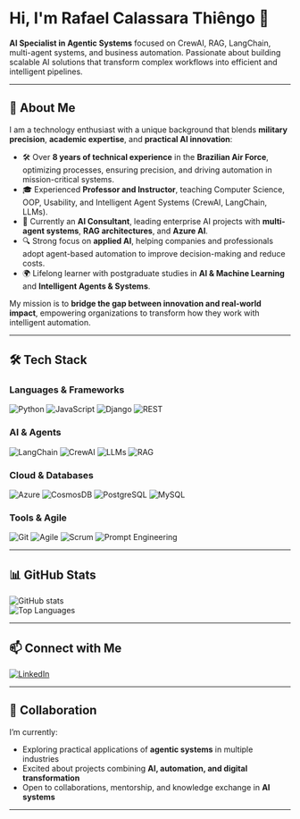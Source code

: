# Hi, I'm Rafael Calassara Thiêngo 👋

**AI Specialist in Agentic Systems** focused on CrewAI, RAG, LangChain, multi-agent systems, and business automation. Passionate about building scalable AI solutions that transform complex workflows into efficient and intelligent pipelines.  

---

## 🚀 About Me

I am a technology enthusiast with a unique background that blends **military precision**, **academic expertise**, and **practical AI innovation**:

- 🛠️ Over **8 years of technical experience** in the **Brazilian Air Force**, optimizing processes, ensuring precision, and driving automation in mission-critical systems.  
- 🎓 Experienced **Professor and Instructor**, teaching Computer Science, OOP, Usability, and Intelligent Agent Systems (CrewAI, LangChain, LLMs).  
- 💼 Currently an **AI Consultant**, leading enterprise AI projects with **multi-agent systems**, **RAG architectures**, and **Azure AI**.  
- 🔍 Strong focus on **applied AI**, helping companies and professionals adopt agent-based automation to improve decision-making and reduce costs.  
- 🌍 Lifelong learner with postgraduate studies in **AI & Machine Learning** and **Intelligent Agents & Systems**.  

My mission is to **bridge the gap between innovation and real-world impact**, empowering organizations to transform how they work with intelligent automation.  


---

## 🛠️ Tech Stack

### Languages & Frameworks  
![Python](https://img.shields.io/badge/Python-3776AB?style=for-the-badge&logo=python&logoColor=white)  ![JavaScript](https://img.shields.io/badge/JavaScript-F7DF1E?style=for-the-badge&logo=javascript&logoColor=black)  ![Django](https://img.shields.io/badge/Django-092E20?style=for-the-badge&logo=django&logoColor=white)  ![REST](https://img.shields.io/badge/REST%20API-FF6C37?style=for-the-badge&logo=api&logoColor=white)  

### AI & Agents  
![LangChain](https://img.shields.io/badge/LangChain-0E76A8?style=for-the-badge&logo=chainlink&logoColor=white)  ![CrewAI](https://img.shields.io/badge/CrewAI-FF4500?style=for-the-badge&logo=airplayvideo&logoColor=white)  ![LLMs](https://img.shields.io/badge/LLMs-8A2BE2?style=for-the-badge&logo=openai&logoColor=white)  ![RAG](https://img.shields.io/badge/RAG-0066CC?style=for-the-badge&logo=microsoftazure&logoColor=white)  

### Cloud & Databases  
![Azure](https://img.shields.io/badge/Azure-0078D4?style=for-the-badge&logo=microsoftazure&logoColor=white)  ![CosmosDB](https://img.shields.io/badge/CosmosDB-3A9BDC?style=for-the-badge&logo=azurecosmosdb&logoColor=white)  ![PostgreSQL](https://img.shields.io/badge/PostgreSQL-336791?style=for-the-badge&logo=postgresql&logoColor=white)  ![MySQL](https://img.shields.io/badge/MySQL-4479A1?style=for-the-badge&logo=mysql&logoColor=white)  

### Tools & Agile  
![Git](https://img.shields.io/badge/Git-F05032?style=for-the-badge&logo=git&logoColor=white)  ![Agile](https://img.shields.io/badge/Agile-2496ED?style=for-the-badge&logo=scrumalliance&logoColor=white)  ![Scrum](https://img.shields.io/badge/Scrum-009FDA?style=for-the-badge&logo=scrumalliance&logoColor=white)  ![Prompt Engineering](https://img.shields.io/badge/Prompt%20Engineering-FF69B4?style=for-the-badge&logo=openai&logoColor=white)  

---

## 📊 GitHub Stats  

![GitHub stats](https://github-readme-stats.vercel.app/api?username=rafacalassara&show_icons=true&theme=tokyonight)  
![Top Languages](https://github-readme-stats.vercel.app/api/top-langs/?username=rafacalassara&layout=compact&theme=tokyonight)  

---

## 📫 Connect with Me  

[![LinkedIn](https://img.shields.io/badge/LinkedIn-0A66C2?style=for-the-badge&logo=linkedin&logoColor=white)](https://www.linkedin.com/in/rafael-calassara)

---

## 🤝 Collaboration

I’m currently:  
- Exploring practical applications of **agentic systems** in multiple industries  
- Excited about projects combining **AI, automation, and digital transformation**  
- Open to collaborations, mentorship, and knowledge exchange in **AI systems**  

---
